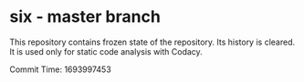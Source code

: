 # six - master branch

This repository contains frozen state of the repository.
Its history is cleared. It is used only for static code
analysis with Codacy.

Commit Time: 1693997453